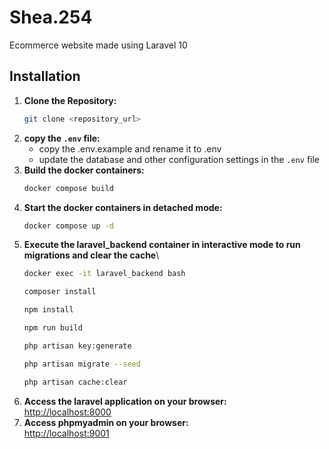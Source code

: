 # Shea.254
Ecommerce website made using Laravel 10

## Installation
1. **Clone the Repository:**
    ```bash
    git clone <repository_url>
    ```
1. **copy the `.env` file:**
    - copy the .env.example and rename it to .env
    - update the database and other configuration settings in the `.env` file
1. **Build the docker containers:**
    ```bash
    docker compose build
    ```
1. **Start the docker containers in detached mode:**
    ```bash
    docker compose up -d
    ```
1. **Execute the laravel_backend container in interactive mode to run migrations and clear the cache**\
    ```bash
    docker exec -it laravel_backend bash
    ```
    ```bash
    composer install
    ```
    ```bash
    npm install
    ```
    ```bash
    npm run build
    ```
    ```bash
    php artisan key:generate
    ```
     ```bash
    php artisan migrate --seed
    ```
     ```bash
    php artisan cache:clear
    ```
1. **Access the laravel application on your browser:**\
    [http://localhost:8000](http://localhost:8000)
1. **Access phpmyadmin on your browser:**\
    [http://localhost:9001](http://localhost:9001)
